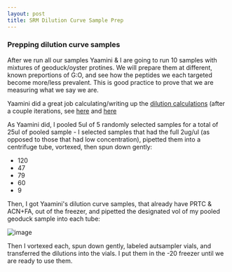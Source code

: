 ```yaml
---
layout: post
title: SRM Dilution Curve Sample Prep
---
```


### Prepping dilution curve samples

After we run all our samples Yaamini & I are going to run 10 samples with mixtures of geoduck/oyster protines. We will prepare them at different, known preportions of G:O, and see how the peptides we each targeted become more/less prevalent. This is good practice to prove that we are measuring what we say we are.  

Yaamini did a great job calculating/writing up the [dilution calculations](https://yaaminiv.github.io/SRM-Dilution-Calculations2/) (after a couple iterations, see [here](https://yaaminiv.github.io/SRM-Assay-Day9/) and [here](https://yaaminiv.github.io/SRM-Dilution-Calculations/)

As Yaamini did, I pooled 5ul of 5 randomly selected samples for a total of 25ul of pooled sample - I selected samples that had the full 2ug/ul (as opposed to those that had low concentration), pipetted them into a centrifuge tube, vortexed, then spun down gently: 
  * 120
  * 47
  * 79
  * 60 
  * 9

Then, I got Yaamini's dilution curve samples, that already have PRTC & ACN+FA, out of the freezer, and pipetted the designated vol of my pooled geoduck sample into each tube:

![image](https://user-images.githubusercontent.com/17264765/28547387-76bedd9c-7083-11e7-814a-364abe1dce7e.png)

Then I vortexed each, spun down gently, labeled autsampler vials, and transferred the dilutions into the vials. I put them in the -20 freezer until we are ready to use them. 
